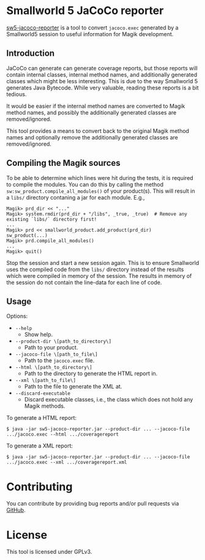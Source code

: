 # Smallworld 5 JaCoCo reporter

[sw5-jacoco-reporter](https://github.com/StevenLooman/sw5-jacoco-reporter) is a tool to convert `jacoco.exec` generated by a Smallworld5 session to useful information for Magik development.


## Introduction

JaCoCo can generate can generate coverage reports, but those reports will contain internal classes, internal method names, and additionally generated classes which might be less interesting. This is due to the way Smallworld 5 generates Java Bytecode. While very valuable, reading these reports is a bit tedious.

It would be easier if the internal method names are converted to Magik method names, and possibly the additionally generated classes are removed/ignored.

This tool provides a means to convert back to the original Magik method names and optionally remove the additionally generated classes are removed/ignored.


## Compiling the Magik sources

To be able to determine which lines were hit during the tests, it is required to compile the modules. You can do this by calling the method `sw:sw_product.compile_all_modules()` of your product(s). This will result in a `libs/` directory contaning a jar for each module. E.g.,

```
Magik> prd_dir << "..."
Magik> system.rmdir(prd_dir + "/libs", _true, _true)  # Remove any existing `libs/` directory first!
...
Magik> prd << smallworld_product.add_product(prd_dir)
sw_product(...)
Magik> prd.compile_all_modules()
...
Magik> quit()
```

Stop the session and start a new session again. This is to ensure Smallworld uses the compiled code from the `libs/` directory instead of the results which were compiled in memory of the session. The results in memory of the session do not contain the line-data for each line of code.


## Usage

Options:

- `--help`
  - Show help.
- `--product-dir \[path_to_directory\]`
  - Path to your product.
- `--jacoco-file \[path_to_file\]`
  - Path to the `jacoco.exec` file.
- `--html \[path_to_directory\]`
  - Path to the directory to generate the HTML report in.
- `--xml \[path_to_file\]`
  - Path to the file to generate the XML at.
- `--discard-executable`
  - Discard executable classes, i.e., the class which does not hold any Magik methods.

To generate a HTML report:

```
$ java -jar sw5-jacoco-reporter.jar --product-dir ... --jacoco-file .../jacoco.exec --html .../coveragereport
```

To generate a XML report:

```
$ java -jar sw5-jacoco-reporter.jar --product-dir ... --jacoco-file .../jacoco.exec --xml .../coveragereport.xml
```


# Contributing

You can contribute by providing bug reports and/or pull requests via [GitHub](https://github.com/StevenLooman/sw5-jacoco-reporter).


# License

This tool is licensed under GPLv3.
